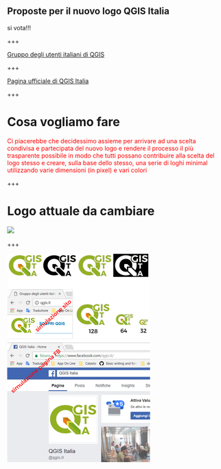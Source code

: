 ## Proposte per il nuovo logo QGIS Italia

si vota!!!

+++

[Gruppo degli utenti italiani di QGIS](http://qgis.it/)

+++

[Pagina ufficiale di QGIS Italia](https://pigrecoinfinito.wordpress.com/)

+++

# Cosa vogliamo fare

<span style="color:red" size=10>Ci piacerebbe che decidessimo assieme per arrivare ad una scelta condivisa e partecipata del nuovo logo e rendere il processo il più trasparente possibile in modo che tutti possano contribuire alla scelta del logo stesso e creare, sulla base dello stesso, una serie di loghi minimal utilizzando varie dimensioni (in pixel) e vari colori</span>

+++

# Logo attuale da cambiare

![](./MARCHIO_ATTUALE.png)

+++

![](./proposte/pigreco/toto_pagina_sito70.png)
